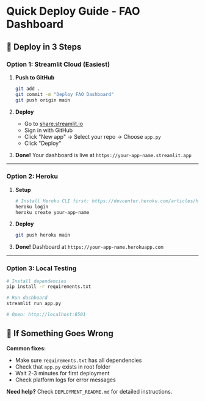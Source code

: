 # Quick Deploy Guide - FAO Dashboard

## 🚀 Deploy in 3 Steps

### Option 1: Streamlit Cloud (Easiest)
1. **Push to GitHub**
   ```bash
   git add .
   git commit -m "Deploy FAO Dashboard"
   git push origin main
   ```

2. **Deploy**
   - Go to [share.streamlit.io](https://share.streamlit.io)
   - Sign in with GitHub
   - Click "New app" → Select your repo → Choose `app.py`
   - Click "Deploy"

3. **Done!** Your dashboard is live at `https://your-app-name.streamlit.app`

---

### Option 2: Heroku
1. **Setup**
   ```bash
   # Install Heroku CLI first: https://devcenter.heroku.com/articles/heroku-cli
   heroku login
   heroku create your-app-name
   ```

2. **Deploy**
   ```bash
   git push heroku main
   ```

3. **Done!** Dashboard at `https://your-app-name.herokuapp.com`

---

### Option 3: Local Testing
```bash
# Install dependencies
pip install -r requirements.txt

# Run dashboard
streamlit run app.py

# Open: http://localhost:8501
```

## 🔧 If Something Goes Wrong

**Common fixes:**
- Make sure `requirements.txt` has all dependencies
- Check that `app.py` exists in root folder
- Wait 2-3 minutes for first deployment
- Check platform logs for error messages

**Need help?** Check `DEPLOYMENT_README.md` for detailed instructions.